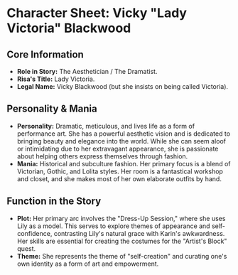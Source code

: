# Character Sheet: Vicky "Lady Victoria" Blackwood

## Core Information
* **Role in Story:** The Aesthetician / The Dramatist.
* **Risa's Title:** Lady Victoria.
* **Legal Name:** Vicky Blackwood (but she insists on being called Victoria).

## Personality & Mania
* **Personality:** Dramatic, meticulous, and lives life as a form of performance art. She has a powerful aesthetic vision and is dedicated to bringing beauty and elegance into the world. While she can seem aloof or intimidating due to her extravagant appearance, she is passionate about helping others express themselves through fashion.
* **Mania:** Historical and subculture fashion. Her primary focus is a blend of Victorian, Gothic, and Lolita styles. Her room is a fantastical workshop and closet, and she makes most of her own elaborate outfits by hand.

## Function in the Story
* **Plot:** Her primary arc involves the "Dress-Up Session," where she uses Lily as a model. This serves to explore themes of appearance and self-confidence, contrasting Lily's natural grace with Karin's awkwardness. Her skills are essential for creating the costumes for the "Artist's Block" quest.
* **Theme:** She represents the theme of "self-creation" and curating one's own identity as a form of art and empowerment.